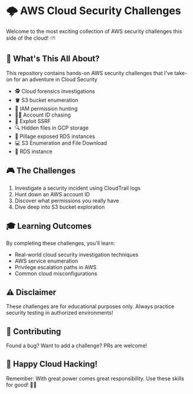 # 🌩️ AWS Cloud Security Challenges 

Welcome to the most exciting collection of AWS security challenges this side of the cloud! ⛅

## 🎯 What's This All About?

This repository contains hands-on AWS security challenges that I've take-on for an adventure in Cloud Security

- 🕵️ Cloud forensics investigations
- 🪣 S3 bucket enumeration
- 🔑 IAM permission hunting
- 🏃‍♂️ Account ID chasing
- 🚀 Exploit SSRF
- 🔍 Hidden files in GCP storage
- 💾 Pillage exposed RDS instances
- 💻 S3 Enumeration and File Download
- 🚨 RDS instance

## 🎮 The Challenges

1. Investigate a security incident using CloudTrail logs
2. Hunt down an AWS account ID
3. Discover what permissions you really have
4. Dive deep into S3 bucket exploration

## 🎓 Learning Outcomes

By completing these challenges, you'll learn:
- Real-world cloud security investigation techniques
- AWS service enumeration
- Privilege escalation paths in AWS
- Common cloud misconfigurations

## ⚠️ Disclaimer

These challenges are for educational purposes only. Always practice security testing in authorized environments!

## 🤝 Contributing

Found a bug? Want to add a challenge? PRs are welcome! 

## 🎉 Happy Cloud Hacking!

Remember: With great power comes great responsibility. Use these skills for good! 🦸‍♂️